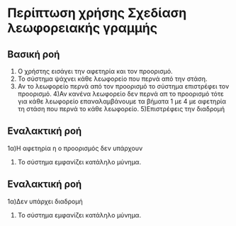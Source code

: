 # Περίπτωση χρήσης Σχεδίαση λεωφορειακής γραμμής
## Βασική ροή
1) Ο χρήστης εισάγει την αφετηρία και τον προορισμό.
2) Το σύστημα ψάχνει κάθε λεωφορείο που περνά από την στάση.
3) Αν το λεωφορείο περνά από τον προορισμό το σύστημα επιστρέφει τον προορισμό.
4)Αν κανένα λεωφορείο δεν περνά απ το προορισμό τότε για κάθε λεωφορείο επαναλαμβάνουμε τα βήματα 1 με 4 με αφετηρία τη στάση που περνά το κάθε λεωφορείο.
5)Επιστρέφεις την  διαδρομή 
## Εναλακτική ροή
1α)Η αφετηρία η ο προορισμός δεν υπάρχουν
 1) Το σύστημα εμφανίζει κατάληλο μύνημα.
## Εναλακτική ροή
1α)Δεν υπάρχει διαδρομή
 1) Το σύστημα εμφανίζει κατάληλο μύνημα.